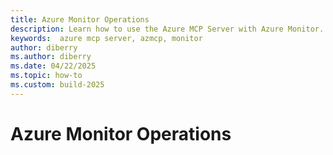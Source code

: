 ```yaml
---
title: Azure Monitor Operations
description: Learn how to use the Azure MCP Server with Azure Monitor.
keywords:  azure mcp server, azmcp, monitor
author: diberry
ms.author: diberry
ms.date: 04/22/2025
ms.topic: how-to
ms.custom: build-2025
---
```


# Azure Monitor Operations